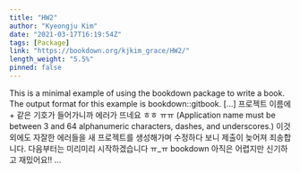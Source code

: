 ```yaml
---
title: "HW2"
author: "Kyeongju Kim"
date: "2021-03-17T16:19:54Z"
tags: [Package]
link: "https://bookdown.org/kjkim_grace/HW2/"
length_weight: "5.5%"
pinned: false
---
```


This is a minimal example of using the bookdown package to write a book. The output format for this example is bookdown::gitbook. [...] 프로젝트 이름에 + 같은 기호가 들어가니까 에러가 뜨네요 ㅎㅎ ㅠㅠ (Application name must be between 3 and 64 alphanumeric characters, dashes, and underscores.) 이것 외에도 자잘한 에러들을 새 프로젝트를 생성해가며 수정하다 보니 제출이 늦어져 죄송합니다. 다음부터는 미리미리 시작하겠습니다 ㅠ_ㅠ bookdown 아직은 어렵지만 신기하고 재밌어요!!  ...
